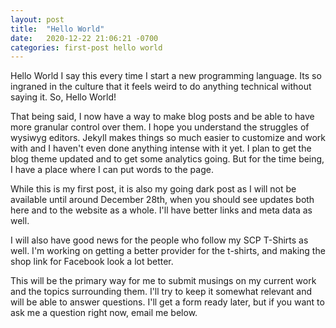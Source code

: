 ```yaml
---
layout: post
title:  "Hello World"
date:   2020-12-22 21:06:21 -0700
categories: first-post hello world
---
```

Hello World
I say this every time I start a new programming language. Its so ingraned in the culture that it feels weird to do anything technical without saying it. So, Hello World!

That being said, I now have a way to make blog posts and be able to have more granular control over them. I hope you understand the struggles of wysiwyg editors. Jekyll makes things so much easier to customize and work with and I haven't even done anything intense with it yet. I plan to get the blog theme updated and to get some analytics going. But for the time being, I have a place where I can put words to the page.

While this is my first post, it is also my going dark post as I will not be available until around December 28th, when you should see updates both here and to the website as a whole. I'll have better links and meta data as well.

I will also have good news for the people who follow my SCP T-Shirts as well. I'm working on getting a better provider for the t-shirts, and making the shop link for Facebook look a lot better. 

This will be the primary way for me to submit musings on my current work and the topics surrounding them. I'll try to keep it somewhat relevant and will be able to answer questions. I'll get a form ready later, but if you want to ask me a question right now, email me below. 

